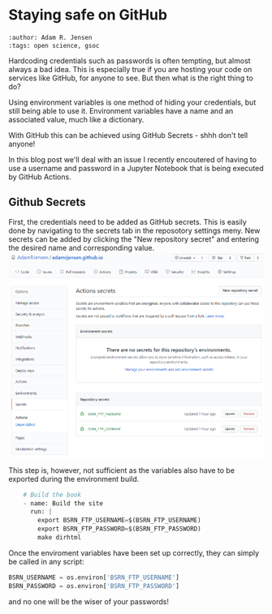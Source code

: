 # Staying safe on GitHub
```{post} 2021-08-02
:author: Adam R. Jensen
:tags: open science, gsoc
```

Hardcoding credentials such as passwords is often tempting, but almost always a bad idea. This is especially true if you are hosting your code on services like GitHub, for anyone to see. But then what is the right thing to do?

Using environment variables is one method of hiding your credentials, but still being able to use it. Environment variables have a name and an associated value, much like a dictionary. 

With GitHub this can be achieved using GitHub Secrets - shhh don't tell anyone!

In this blog post we'll deal with an issue I recently encoutered of having to use a username and password in a Jupyter Notebook that is being executed by GitHub Actions.

## Github Secrets
First, the credentials need to be added as GitHub secrets. This is easily done by navigating to the secrets tab in the reposotory settings meny. New secrets can be added by clicking the "New repository secret" and entering the desired name and corresponding value.
![github secrets example](/images/github_secrets.png)

This step is, however, not sufficient as the variables also have to be exported during the environment build.

```python
    # Build the book
    - name: Build the site
      run: |
        export BSRN_FTP_USERNAME=$(BSRN_FTP_USERNAME)
        export BSRN_FTP_PASSWORD=$(BSRN_FTP_PASSWORD)
        make dirhtml
```



Once the enviroment variables have been set up correctly, they can simply be called in any script:

```python
BSRN_USERNAME = os.environ['BSRN_FTP_USERNAME']
BSRN_PASSWORD = os.environ['BSRN_FTP_PASSWORD']
```
and no one will be the wiser of your passwords!
